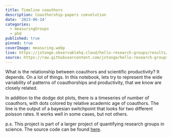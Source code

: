 ```yaml
---
title: Timeline coauthors
description: Coauthorship-papers coevolution
date: '2023-06-14'
categories:
  - measuringGroups
  - phd
published: true
pinned: true
coverImage: measuring.webp
live: https://jstonge.observablehq.cloud/hello-research-groups/results/timeline
source: https://raw.githubusercontent.com/jstonge/hello-research-groups/main/docs/results/timeline.md
---
```


What is the relationship between coauthors and scientific productivity?  It depends. On a lot of things. In this notebook, lets try to represent the wide variability of patterns of coauthorships and productivity, that we know are closely related. 

In addition to the dodge dot plots, there is a timeseries of number of coauthors, with dots colored by relative academic age of coauthors. The line is the output of a bayesian switchpoint that looks for two different poisson rates.  It works well in some cases, but not others.

p.s. This project is part of a larger project of quantifying research groups in science. The source code can be found [here](https://raw.githubusercontent.com/jstonge/hello-research-groups/main/docs/results/timeline.md).

<style type="text/css">

.container {
  position: relative;
  padding-bottom: 56.25%; /* 16:9 */
  padding-top: 25px;
  height: 600px;
  width: 800px;
  max-width: 1200px;
  margin: auto;
}

.responsive-iframe {
  position: absolute;
  top: 0;
  left: 0;
  width: 100%;
  height: 100%;
  border-radius: 8px;
  transform: translateX(-10%);
  box-shadow: 0 0 0 0.75px rgba(128, 128, 128, 0.2), 0 6px 12px 6px rgba(0, 0, 0, 0.4);
}


</style>
